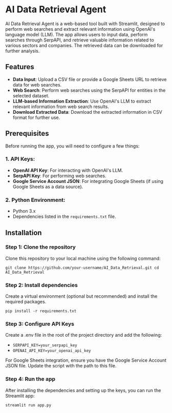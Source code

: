 # AI Data Retrieval Agent

AI Data Retrieval Agent is a web-based tool built with Streamlit, designed to perform web searches and extract relevant information using OpenAI's language model (LLM). The app allows users to input data, perform searches through SerpAPI, and retrieve valuable information related to various sectors and companies. The retrieved data can be downloaded for further analysis.

## Features

- **Data Input**: Upload a CSV file or provide a Google Sheets URL to retrieve data for web searches.
- **Web Search**: Perform web searches using the SerpAPI for entities in the selected dataset.
- **LLM-based Information Extraction**: Use OpenAI's LLM to extract relevant information from web search results.
- **Download Extracted Data**: Download the extracted information in CSV format for further use.

## Prerequisites

Before running the app, you will need to configure a few things:

### 1. **API Keys**:
   - **OpenAI API Key**: For interacting with OpenAI's LLM.
   - **SerpAPI Key**: For performing web searches.
   - **Google Service Account JSON**: For integrating Google Sheets (if using Google Sheets as a data source).

### 2. **Python Environment**:
   - Python 3.x
   - Dependencies listed in the `requirements.txt` file.

## Installation

### Step 1: Clone the repository

Clone this repository to your local machine using the following command:

`git clone https://github.com/your-username/AI_Data_Retrieval.git
cd AI_Data_Retrieval`

### Step 2: Install dependencies

Create a virtual environment (optional but recommended) and install the required packages.

`pip install -r requirements.txt`

### Step 3: Configure API Keys

Create a .env file in the root of the project directory and add the following:
   - `SERPAPI_KEY=your_serpapi_key`
   - `OPENAI_API_KEY=your_openai_api_key`


For Google Sheets integration, ensure you have the Google Service Account JSON file. Update the script with the path to this file.


### Step 4: Run the app

After installing the dependencies and setting up the keys, you can run the Streamlit app:

`streamlit run app.py`





